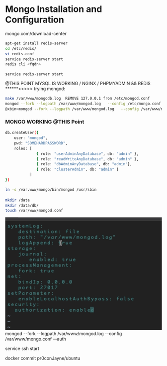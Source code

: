 # Mongo Installation and Configuration

mongo.com/download-center

```sh
apt-get install redis-server
cd /etc/redis/
vi redis.conf
service redis-server start
redis cli <fqdn>
```

```service redis-server start```


@THIS POINT MYSQL IS WORKING / NGINX / PHPMYADMIN && REDIS
******>>>>> 
trying mongod: 

```sh
make /var/www/mongodb.log  REMOVE 127.0.0.1 from /etc/mongod.conf 
mongod --fork --logpath /var/www/mongod.log   --config /etc/mongo.conf --auth
@xbin>mongod --fork --logpath /var/www/mongod.log   --config /var/www/mongo.conf --auth
```

### MONGO WORKING @THIS Point

```sh
db.createUser({
    user: "mongod",
    pwd: "SOMEHARDPASSWORD",
    roles: [
              { role: "userAdminAnyDatabase", db: "admin" },
              { role: "readWriteAnyDatabase", db: "admin" },
              { role: "dbAdminAnyDatabase", db: "admin"},
              { role: "clusterAdmin", db: "admin" }
           ]
})
```

```sh
ln -s /var.www/mongo/bin/mongod /usr/sbin

mkdir /data
mkdir /data/db/
touch /var/www/mongod.conf
```

![Image](mongod.conf.png)
mongod --fork --logpath /var/www/mongod.log --config /var/www/mongo.conf --auth

 service  ssh start

docker commit <docker id> pr0conJayne/ubuntu